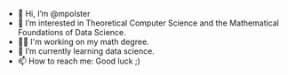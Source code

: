 - 👋 Hi, I’m @mpolster
- 👀 I’m interested in Theoretical Computer Science and the Mathematical Foundations of Data Science.
- 👨‍🔬 I'm working on my math degree.
- 🌱 I’m currently learning data science.
- 📫 How to reach me: Good luck ;)

<!---  -->
<!---
mpolster/mpolster is a ✨ special ✨ repository because its `README.md` (this file) appears on your GitHub profile.
You can click the Preview link to take a look at your changes.
--->
